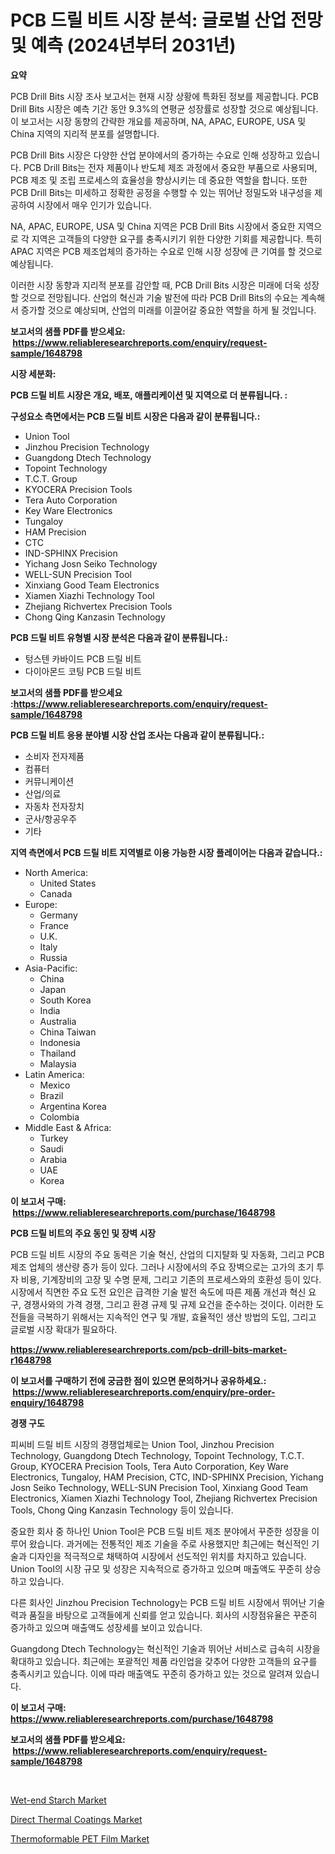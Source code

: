 <p><h1>PCB 드릴 비트 시장 분석: 글로벌 산업 전망 및 예측 (2024년부터 2031년)</h1></p><p><strong>요약</strong></p>
<p><p>PCB Drill Bits 시장 조사 보고서는 현재 시장 상황에 특화된 정보를 제공합니다. PCB Drill Bits 시장은 예측 기간 동안 9.3%의 연평균 성장률로 성장할 것으로 예상됩니다. 이 보고서는 시장 동향의 간략한 개요를 제공하며, NA, APAC, EUROPE, USA 및 China 지역의 지리적 분포를 설명합니다.</p><p>PCB Drill Bits 시장은 다양한 산업 분야에서의 증가하는 수요로 인해 성장하고 있습니다. PCB Drill Bits는 전자 제품이나 반도체 제조 과정에서 중요한 부품으로 사용되며, PCB 제조 및 조립 프로세스의 효율성을 향상시키는 데 중요한 역할을 합니다. 또한 PCB Drill Bits는 미세하고 정확한 공정을 수행할 수 있는 뛰어난 정밀도와 내구성을 제공하여 시장에서 매우 인기가 있습니다.</p><p>NA, APAC, EUROPE, USA 및 China 지역은 PCB Drill Bits 시장에서 중요한 지역으로 각 지역은 고객들의 다양한 요구를 충족시키기 위한 다양한 기회를 제공합니다. 특히 APAC 지역은 PCB 제조업체의 증가하는 수요로 인해 시장 성장에 큰 기여를 할 것으로 예상됩니다.</p><p>이러한 시장 동향과 지리적 분포를 감안할 때, PCB Drill Bits 시장은 미래에 더욱 성장할 것으로 전망됩니다. 산업의 혁신과 기술 발전에 따라 PCB Drill Bits의 수요는 계속해서 증가할 것으로 예상되며, 산업의 미래를 이끌어갈 중요한 역할을 하게 될 것입니다.</p></p>
<p><strong>보고서의 샘플 PDF를 받으세요: &nbsp;<a href="https://www.reliableresearchreports.com/enquiry/request-sample/1648798">https://www.reliableresearchreports.com/enquiry/request-sample/1648798</a></strong></p>
<p><strong>시장 세분화:</strong></p>
<p><strong> PCB 드릴 비트 시장은 개요, 배포, 애플리케이션 및 지역으로 더 분류됩니다. :</strong></p>
<p><strong>구성요소 측면에서는 PCB 드릴 비트 시장은 다음과 같이 분류됩니다.:</strong></p>
<p><ul><li>Union Tool</li><li>Jinzhou Precision Technology</li><li>Guangdong Dtech Technology</li><li>Topoint Technology</li><li>T.C.T. Group</li><li>KYOCERA Precision Tools</li><li>Tera Auto Corporation</li><li>Key Ware Electronics</li><li>Tungaloy</li><li>HAM Precision</li><li>CTC</li><li>IND-SPHINX Precision</li><li>Yichang Josn Seiko Technology</li><li>WELL-SUN Precision Tool</li><li>Xinxiang Good Team Electronics</li><li>Xiamen Xiazhi Technology Tool</li><li>Zhejiang Richvertex Precision Tools</li><li>Chong Qing Kanzasin Technology</li></ul></p>
<p><strong> PCB 드릴 비트 유형별 시장 분석은 다음과 같이 분류됩니다.:</strong></p>
<p><ul><li>텅스텐 카바이드 PCB 드릴 비트</li><li>다이아몬드 코팅 PCB 드릴 비트</li></ul></p>
<p><strong>보고서의 샘플 PDF를 받으세요 :<a href="https://www.reliableresearchreports.com/enquiry/request-sample/1648798">https://www.reliableresearchreports.com/enquiry/request-sample/1648798</a></strong></p>
<p><strong> PCB 드릴 비트 응용 분야별 시장 산업 조사는 다음과 같이 분류됩니다.:</strong></p>
<p><ul><li>소비자 전자제품</li><li>컴퓨터</li><li>커뮤니케이션</li><li>산업/의료</li><li>자동차 전자장치</li><li>군사/항공우주</li><li>기타</li></ul></p>
<p><strong>지역 측면에서 PCB 드릴 비트 지역별로 이용 가능한 시장 플레이어는 다음과 같습니다.:</strong></p>
<p><ul>
    <li>
        North America:
        <ul>
            <li>United States</li>
            <li>Canada</li>
        </ul>
    </li>
    <li>
        Europe:
        <ul>
            <li>Germany</li>
            <li>France</li>
            <li>U.K.</li>
            <li>Italy</li>
            <li>Russia</li>
        </ul>
    </li>
    <li>
        Asia-Pacific:
        <ul>
            <li>China</li>
            <li>Japan</li>
            <li>South Korea</li>
            <li>India</li>
            <li>Australia</li>
            <li>China Taiwan</li>
            <li>Indonesia</li>
            <li>Thailand</li>
            <li>Malaysia</li>
        </ul>
    </li>
    <li>
        Latin America:
        <ul>
            <li>Mexico</li>
            <li>Brazil</li>
            <li>Argentina Korea</li>
            <li>Colombia</li>
        </ul>
    </li>
    <li>
        Middle East & Africa:
        <ul>
            <li>Turkey</li>
            <li>Saudi</li>
            <li>Arabia</li>
            <li>UAE</li>
            <li>Korea</li>
        </ul>
    </li>
    </ul></p>
<p><strong>이 보고서 구매: &nbsp;<a href="https://www.reliableresearchreports.com/purchase/1648798">https://www.reliableresearchreports.com/purchase/1648798</a></strong></p>
<p><strong>PCB 드릴 비트의 주요 동인 및 장벽 시장</strong></p>
<p><p>PCB 드릴 비트 시장의 주요 동력은 기술 혁신, 산업의 디지턀화 및 자동화, 그리고 PCB 제조 업체의 생산량 증가 등이 있다. 그러나 시장에서의 주요 장벽으로는 고가의 초기 투자 비용, 기계장비의 고장 및 수명 문제, 그리고 기존의 프로세스와의 호환성 등이 있다. 시장에서 직면한 주요 도전 요인은 급격한 기술 발전 속도에 따른 제품 개선과 혁신 요구, 경쟁사와의 가격 경쟁, 그리고 환경 규제 및 규제 요건을 준수하는 것이다. 이러한 도전들을 극복하기 위해서는 지속적인 연구 및 개발, 효율적인 생산 방법의 도입, 그리고 글로벌 시장 확대가 필요하다.</p></p>
<p><strong><a href="https://www.reliableresearchreports.com/pcb-drill-bits-market-r1648798">https://www.reliableresearchreports.com/pcb-drill-bits-market-r1648798</a></strong></p>
<p><strong>이 보고서를 구매하기 전에 궁금한 점이 있으면 문의하거나 공유하세요.: &nbsp;<a href="https://www.reliableresearchreports.com/enquiry/pre-order-enquiry/1648798">https://www.reliableresearchreports.com/enquiry/pre-order-enquiry/1648798</a></strong></p>
<p><strong>경쟁 구도</strong></p>
<p><p>피씨비 드릴 비트 시장의 경쟁업체로는 Union Tool, Jinzhou Precision Technology, Guangdong Dtech Technology, Topoint Technology, T.C.T. Group, KYOCERA Precision Tools, Tera Auto Corporation, Key Ware Electronics, Tungaloy, HAM Precision, CTC, IND-SPHINX Precision, Yichang Josn Seiko Technology, WELL-SUN Precision Tool, Xinxiang Good Team Electronics, Xiamen Xiazhi Technology Tool, Zhejiang Richvertex Precision Tools, Chong Qing Kanzasin Technology 등이 있습니다. </p><p>중요한 회사 중 하나인 Union Tool은 PCB 드릴 비트 제조 분야에서 꾸준한 성장을 이루어 왔습니다. 과거에는 전통적인 제조 기술을 주로 사용했지만 최근에는 혁신적인 기술과 디자인을 적극적으로 채택하여 시장에서 선도적인 위치를 차지하고 있습니다. Union Tool의 시장 규모 및 성장은 지속적으로 증가하고 있으며 매출액도 꾸준히 상승하고 있습니다. </p><p>다른 회사인 Jinzhou Precision Technology는 PCB 드릴 비트 시장에서 뛰어난 기술력과 품질을 바탕으로 고객들에게 신뢰를 얻고 있습니다. 회사의 시장점유율은 꾸준히 증가하고 있으며 매출액도 성장세를 보이고 있습니다. </p><p>Guangdong Dtech Technology는 혁신적인 기술과 뛰어난 서비스로 급속히 시장을 확대하고 있습니다. 최근에는 포괄적인 제품 라인업을 갖추어 다양한 고객들의 요구를 충족시키고 있습니다. 이에 따라 매출액도 꾸준히 증가하고 있는 것으로 알려져 있습니다.</p></p>
<p><strong>이 보고서 구매: &nbsp; <a href="https://www.reliableresearchreports.com/purchase/1648798">https://www.reliableresearchreports.com/purchase/1648798</a></strong></p>
<p><strong>보고서의 샘플 PDF를 받으세요: &nbsp;<a href="https://www.reliableresearchreports.com/enquiry/request-sample/1648798">https://www.reliableresearchreports.com/enquiry/request-sample/1648798</a></strong><strong></strong></p>
<p>&nbsp;</p>
<p><p><a href="https://www.linkedin.com/pulse/wet-end-starch-market-share-amp-new-trends-analysis-report-type-ji6hf?trackingId=ZsFXziELeeFnYyU8HV5jaw%3D%3D">Wet-end Starch Market</a></p><p><a href="https://www.linkedin.com/pulse/direct-thermal-coatings-market-size-share-global-analysis-report-xop3c?trackingId=kEcp3KSv8xAVDMBrxcfZHg%3D%3D">Direct Thermal Coatings Market</a></p><p><a href="https://www.linkedin.com/pulse/thermoformable-pet-film-market-research-report-reveals-latest-dzarc?trackingId=e53Olp3nNkdJDlZJ0WmXpA%3D%3D">Thermoformable PET Film Market</a></p></p>